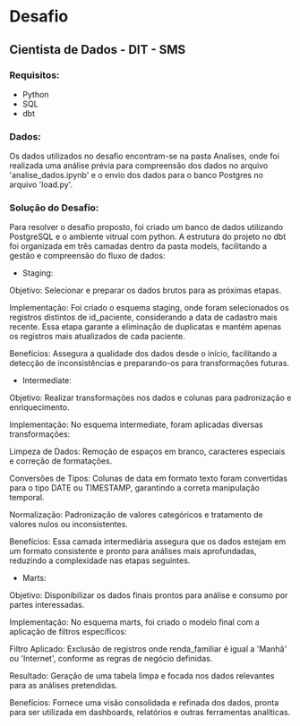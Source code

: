 # Desafio 

## Cientista de Dados - DIT - SMS


### Requisitos:

 - Python
 - SQL
 - dbt

### Dados:

Os dados utilizados no desafio encontram-se na pasta Analises, onde foi realizada uma análise prévia para compreensão dos dados no arquivo 'analise_dados.ipynb' e o envio dos dados para o banco Postgres no arquivo 'load.py'.

### Solução do Desafio:

Para resolver o desafio proposto, foi criado um banco de dados utilizando PostgreSQL e o ambiente vitrual com python. A estrutura do projeto no dbt foi organizada em três camadas dentro da pasta models, facilitando a gestão e compreensão do fluxo de dados:

 - Staging:

Objetivo: Selecionar e preparar os dados brutos para as próximas etapas.

Implementação: Foi criado o esquema staging, onde foram selecionados os registros distintos de id_paciente, considerando a data de cadastro mais recente. Essa etapa garante a eliminação de duplicatas e mantém apenas os registros mais atualizados de cada paciente.

Benefícios: Assegura a qualidade dos dados desde o início, facilitando a detecção de inconsistências e preparando-os para transformações futuras.

 - Intermediate:

Objetivo: Realizar transformações nos dados e colunas para padronização e enriquecimento.

Implementação: No esquema intermediate, foram aplicadas diversas transformações:

Limpeza de Dados: Remoção de espaços em branco, caracteres especiais e correção de formatações.

Conversões de Tipos: Colunas de data em formato texto foram convertidas para o tipo DATE ou TIMESTAMP, garantindo a correta manipulação temporal.

Normalização: Padronização de valores categóricos e tratamento de valores nulos ou inconsistentes.

Benefícios: Essa camada intermediária assegura que os dados estejam em um formato consistente e pronto para análises mais aprofundadas, reduzindo a complexidade nas etapas seguintes.

 - Marts:

Objetivo: Disponibilizar os dados finais prontos para análise e consumo por partes interessadas.

Implementação: No esquema marts, foi criado o modelo final com a aplicação de filtros específicos:

Filtro Aplicado: Exclusão de registros onde renda_familiar é igual a 'Manhã' ou 'Internet', conforme as regras de negócio definidas.

Resultado: Geração de uma tabela limpa e focada nos dados relevantes para as análises pretendidas.

Benefícios: Fornece uma visão consolidada e refinada dos dados, pronta para ser utilizada em dashboards, relatórios e outras ferramentas analíticas.

